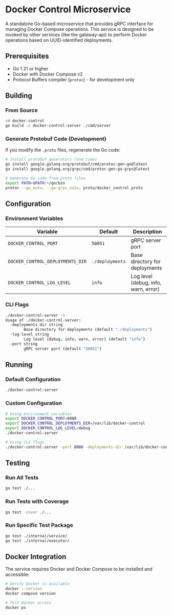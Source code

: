 # Docker Control Microservice

A standalone Go-based microservice that provides gRPC interface for managing Docker Compose operations. This service is designed to be invoked by other services (like the gateway-api) to perform Docker operations based on UUID-identified deployments.

## Prerequisites

- Go 1.21 or higher
- Docker with Docker Compose v2
- Protocol Buffers compiler (`protoc`) - for development only

## Building

### From Source

```bash
cd docker-control
go build -o docker-control-server ./cmd/server
```

### Generate Protobuf Code (Development)

If you modify the `.proto` files, regenerate the Go code:

```bash
# Install protobuf generators (one time)
go install google.golang.org/protobuf/cmd/protoc-gen-go@latest
go install google.golang.org/grpc/cmd/protoc-gen-go-grpc@latest

# Generate Go code from proto files
export PATH=$PATH:~/go/bin
protoc --go_out=. --go-grpc_out=. proto/docker_control.proto
```

## Configuration

### Environment Variables

| Variable | Default | Description |
|----------|---------|-------------|
| `DOCKER_CONTROL_PORT` | `50051` | gRPC server port |
| `DOCKER_CONTROL_DEPLOYMENTS_DIR` | `./deployments` | Base directory for deployments |
| `DOCKER_CONTROL_LOG_LEVEL` | `info` | Log level (debug, info, warn, error) |

### CLI Flags

```bash
./docker-control-server -h
Usage of ./docker-control-server:
  -deployments-dir string
        Base directory for deployments (default "./deployments")
  -log-level string
        Log level (debug, info, warn, error) (default "info")
  -port string
        gRPC server port (default "50051")
```

## Running

### Default Configuration

```bash
./docker-control-server
```

### Custom Configuration

```bash
# Using environment variables
export DOCKER_CONTROL_PORT=8080
export DOCKER_CONTROL_DEPLOYMENTS_DIR=/var/lib/docker-control
export DOCKER_CONTROL_LOG_LEVEL=debug
./docker-control-server

# Using CLI flags
./docker-control-server -port 8080 -deployments-dir /var/lib/docker-control -log-level debug
```

## Testing

### Run All Tests

```bash
go test ./...
```

### Run Tests with Coverage

```bash
go test -cover ./...
```

### Run Specific Test Package

```bash
go test ./internal/service/
go test ./internal/executor/
```

## Docker Integration

The service requires Docker and Docker Compose to be installed and accessible:

```bash
# Verify Docker is available
docker --version
docker compose version

# Test Docker access
docker ps
```